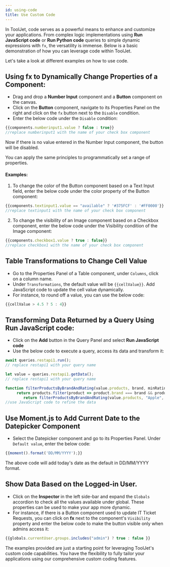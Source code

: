 ```yaml
---
id: using-code
title: Use Custom Code
---
```


In ToolJet, code serves as a powerful means to enhance and customize your applications. From complex logic implementations using **Run JavaScript code** or **Run Python code** queries to simple dynamic expressions with `fx`, the versatility is immense. Below is a basic demonstration of how you can leverage code within ToolJet.

Let's take a look at different examples on how to use code. 

## Using fx to Dynamically Change Properties of a Component:
- Drag and drop a **Number Input** component and a **Button** component on the canvas.
- Click on the **Button** component, navigate to its Properties Panel on the right and click on the `fx` button next to the `Disable` condition.
- Enter the below code under the `Disable` condition:
```js
{{components.numberinput1.value ? false : true}}
//replace numberinput1 with the name of your check box component
```
Now if there is no value entered in the Number Input component, the button will be disabled.

You can apply the same principles to programmatically set a range of properties.

#### Examples:
1. To change the color of the Button component based on a Text Input field, enter the below code under the color property of the Button component:
```js
{{components.textinput1.value == "available" ? '#375FCF' : '#FF0000'}}
//replace textinput1 with the name of your check box component
```

2. To change the visibility of an Image component based on a Checkbox component, enter the below code under the Visibility condition of the Image component:

```js
{{components.checkbox1.value ? true : false}}
//replace checkbox1 with the name of your check box component
```

## Table Transformations to Change Cell Value
- Go to the Properties Panel of a Table component, under `Columns`, click on a column name. 
- Under `Transformations`, the default value will be `{{cellValue}}`. Add JavaScript code to update the cell value dynamically. 
- For instance, to round off a value, you can use the below code:
```js
{{cellValue > 4.5 ? 5 : 4}}
```

## Transforming Data Returned by a Query Using Run JavaScript code:
- Click on the **Add** button in the Query Panel and select **Run JavaScript code** 
- Use the below code to execute a query, access its data and transform it:

```js
await queries.restapi1.run();
// replace restapi1 with your query name

let value = queries.restapi1.getData();
// replace restapi1 with your query name

function filterProductsByBrandAndRating(value.products, brand, minRating) {
     return products.filter(product => product.brand === brand && product.rating >= minRating);}
        return filterProductsByBrandAndRating(value.products, "Apple", 4.5)
//use JavaScript code to refine the data        
```

## Use Moment.js to Add Current Date to the Datepicker Component
- Select the Datepicker component and go to its Properties Panel. Under `Default value`, enter the below code:
```js
{{moment().format('DD/MM/YYYY');}}
```
The above code will add today's date as the default in DD/MM/YYYY format.

## Show Data Based on the Logged-in User.

- Click on the **Inspector** in the left side-bar and expand the `Globals` accordion to check all the values available under global. These properties can be used to make your app more dynamic. 
- For instance, if there is a Button component used to update IT Ticket Requests, you can click on **fx** next to the component's `Visibility` property and enter the below code to make the button visible only when admins access it:
```js
{{globals.currentUser.groups.includes("admin") ? true : false }}
```

The examples provided are just a starting point for leveraging ToolJet's custom code capabilities. You have the flexibility to fully tailor your applications using our comprehensive custom coding features.
